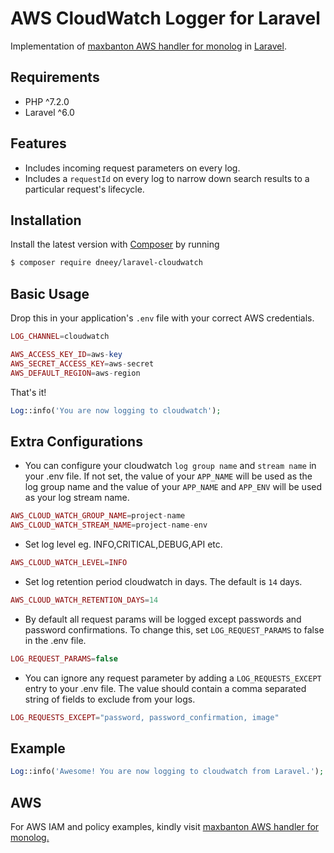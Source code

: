 # AWS CloudWatch Logger for Laravel

Implementation of [maxbanton AWS handler for monolog](https://github.com/maxbanton/cwh) in [Laravel](https://github.com/laravel/laravel).

## Requirements

- PHP ^7.2.0
- Laravel ^6.0

## Features

- Includes incoming request parameters on every log.
- Includes a `requestId` on every log to narrow down search results to a particular request's lifecycle.

## Installation

Install the latest version with [Composer](https://getcomposer.org/) by running

```bash
$ composer require dneey/laravel-cloudwatch
```

## Basic Usage

Drop this in your application's `.env` file with your correct AWS credentials.

```php
LOG_CHANNEL=cloudwatch

AWS_ACCESS_KEY_ID=aws-key
AWS_SECRET_ACCESS_KEY=aws-secret
AWS_DEFAULT_REGION=aws-region
```

That's it!

```php
Log::info('You are now logging to cloudwatch');
```

## Extra Configurations

- You can configure your cloudwatch `log group name` and `stream name` in your .env file. If not set, the value of your `APP_NAME` will be used as the log group name and the value of your `APP_NAME` and `APP_ENV` will be used as your log stream name.

```php
AWS_CLOUD_WATCH_GROUP_NAME=project-name
AWS_CLOUD_WATCH_STREAM_NAME=project-name-env
```

- Set log level eg. INFO,CRITICAL,DEBUG,API etc.

```php
AWS_CLOUD_WATCH_LEVEL=INFO
```

- Set log retention period cloudwatch in days. The default is `14` days.

```php
AWS_CLOUD_WATCH_RETENTION_DAYS=14
```

- By default all request params will be logged except passwords and password confirmations. To change this, set `LOG_REQUEST_PARAMS` to false in the .env file.

```php
LOG_REQUEST_PARAMS=false
```

- You can ignore any request parameter by adding a `LOG_REQUESTS_EXCEPT` entry to your .env file. The value should contain a comma separated string of fields to exclude from your logs.

```php
LOG_REQUESTS_EXCEPT="password, password_confirmation, image"
```

## Example

```php
Log::info('Awesome! You are now logging to cloudwatch from Laravel.');
```

## AWS

For AWS IAM and policy examples, kindly visit [maxbanton AWS handler for monolog.](https://github.com/maxbanton/cwh)
